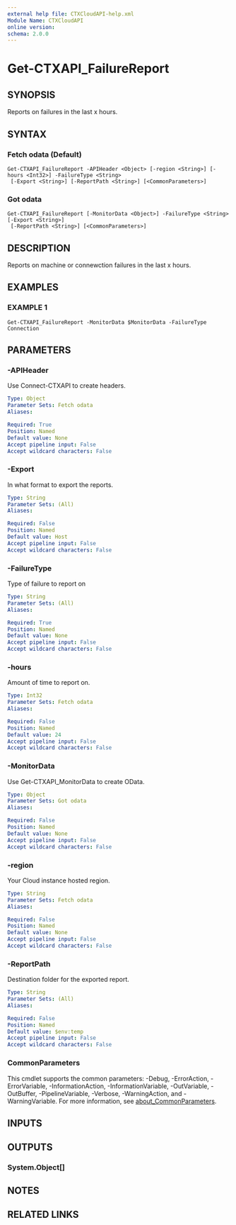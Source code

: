 ```yaml
---
external help file: CTXCloudAPI-help.xml
Module Name: CTXCloudAPI
online version:
schema: 2.0.0
---
```


# Get-CTXAPI_FailureReport

## SYNOPSIS
Reports on failures in the last x hours.

## SYNTAX

### Fetch odata (Default)
```
Get-CTXAPI_FailureReport -APIHeader <Object> [-region <String>] [-hours <Int32>] -FailureType <String>
 [-Export <String>] [-ReportPath <String>] [<CommonParameters>]
```

### Got odata
```
Get-CTXAPI_FailureReport [-MonitorData <Object>] -FailureType <String> [-Export <String>]
 [-ReportPath <String>] [<CommonParameters>]
```

## DESCRIPTION
Reports on machine or connewction failures in the last x hours.

## EXAMPLES

### EXAMPLE 1
```
Get-CTXAPI_FailureReport -MonitorData $MonitorData -FailureType Connection
```

## PARAMETERS

### -APIHeader
Use Connect-CTXAPI to create headers.

```yaml
Type: Object
Parameter Sets: Fetch odata
Aliases:

Required: True
Position: Named
Default value: None
Accept pipeline input: False
Accept wildcard characters: False
```

### -Export
In what format to export the reports.

```yaml
Type: String
Parameter Sets: (All)
Aliases:

Required: False
Position: Named
Default value: Host
Accept pipeline input: False
Accept wildcard characters: False
```

### -FailureType
Type of failure to report on

```yaml
Type: String
Parameter Sets: (All)
Aliases:

Required: True
Position: Named
Default value: None
Accept pipeline input: False
Accept wildcard characters: False
```

### -hours
Amount of time to report on.

```yaml
Type: Int32
Parameter Sets: Fetch odata
Aliases:

Required: False
Position: Named
Default value: 24
Accept pipeline input: False
Accept wildcard characters: False
```

### -MonitorData
Use Get-CTXAPI_MonitorData to create OData.

```yaml
Type: Object
Parameter Sets: Got odata
Aliases:

Required: False
Position: Named
Default value: None
Accept pipeline input: False
Accept wildcard characters: False
```

### -region
Your Cloud instance hosted region.

```yaml
Type: String
Parameter Sets: Fetch odata
Aliases:

Required: False
Position: Named
Default value: None
Accept pipeline input: False
Accept wildcard characters: False
```

### -ReportPath
Destination folder for the exported report.

```yaml
Type: String
Parameter Sets: (All)
Aliases:

Required: False
Position: Named
Default value: $env:temp
Accept pipeline input: False
Accept wildcard characters: False
```

### CommonParameters
This cmdlet supports the common parameters: -Debug, -ErrorAction, -ErrorVariable, -InformationAction, -InformationVariable, -OutVariable, -OutBuffer, -PipelineVariable, -Verbose, -WarningAction, and -WarningVariable. For more information, see [about_CommonParameters](http://go.microsoft.com/fwlink/?LinkID=113216).

## INPUTS

## OUTPUTS

### System.Object[]
## NOTES

## RELATED LINKS

